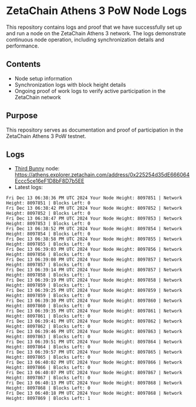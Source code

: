 # ZetaChain Athens 3 PoW Node Logs
This repository contains logs and proof that we have successfully set up and run a node on the ZetaChain Athens 3 network. The logs demonstrate continuous node operation, including synchronization details and performance.

## Contents
- Node setup information
- Synchronization logs with block height details
- Ongoing proof of work logs to verify active participation in the ZetaChain network

## Purpose
This repository serves as documentation and proof of participation in the ZetaChain Athens 3 PoW testnet.

## Logs

- [Third Bunny](https://thirdbunny.xyz/) node: https://athens.explorer.zetachain.com/address/0x225254d35dE666064Eccc5ce16eF1D8bF8D7b5EE
- Latest logs:
```
Fri Dec 13 06:38:36 PM UTC 2024 Your Node Height: 8097851 | Network Height: 8097851 | Blocks Left: 0
Fri Dec 13 06:38:42 PM UTC 2024 Your Node Height: 8097852 | Network Height: 8097852 | Blocks Left: 0
Fri Dec 13 06:38:47 PM UTC 2024 Your Node Height: 8097853 | Network Height: 8097853 | Blocks Left: 0
Fri Dec 13 06:38:52 PM UTC 2024 Your Node Height: 8097854 | Network Height: 8097854 | Blocks Left: 0
Fri Dec 13 06:38:58 PM UTC 2024 Your Node Height: 8097855 | Network Height: 8097855 | Blocks Left: 0
Fri Dec 13 06:39:03 PM UTC 2024 Your Node Height: 8097856 | Network Height: 8097856 | Blocks Left: 0
Fri Dec 13 06:39:08 PM UTC 2024 Your Node Height: 8097857 | Network Height: 8097857 | Blocks Left: 0
Fri Dec 13 06:39:14 PM UTC 2024 Your Node Height: 8097857 | Network Height: 8097858 | Blocks Left: 1
Fri Dec 13 06:39:19 PM UTC 2024 Your Node Height: 8097858 | Network Height: 8097859 | Blocks Left: 1
Fri Dec 13 06:39:25 PM UTC 2024 Your Node Height: 8097859 | Network Height: 8097859 | Blocks Left: 0
Fri Dec 13 06:39:30 PM UTC 2024 Your Node Height: 8097860 | Network Height: 8097860 | Blocks Left: 0
Fri Dec 13 06:39:35 PM UTC 2024 Your Node Height: 8097861 | Network Height: 8097861 | Blocks Left: 0
Fri Dec 13 06:39:41 PM UTC 2024 Your Node Height: 8097862 | Network Height: 8097862 | Blocks Left: 0
Fri Dec 13 06:39:46 PM UTC 2024 Your Node Height: 8097863 | Network Height: 8097863 | Blocks Left: 0
Fri Dec 13 06:39:51 PM UTC 2024 Your Node Height: 8097864 | Network Height: 8097864 | Blocks Left: 0
Fri Dec 13 06:39:57 PM UTC 2024 Your Node Height: 8097865 | Network Height: 8097865 | Blocks Left: 0
Fri Dec 13 06:40:02 PM UTC 2024 Your Node Height: 8097866 | Network Height: 8097866 | Blocks Left: 0
Fri Dec 13 06:40:07 PM UTC 2024 Your Node Height: 8097867 | Network Height: 8097867 | Blocks Left: 0
Fri Dec 13 06:40:13 PM UTC 2024 Your Node Height: 8097868 | Network Height: 8097868 | Blocks Left: 0
Fri Dec 13 06:40:18 PM UTC 2024 Your Node Height: 8097868 | Network Height: 8097869 | Blocks Left: 1
```

